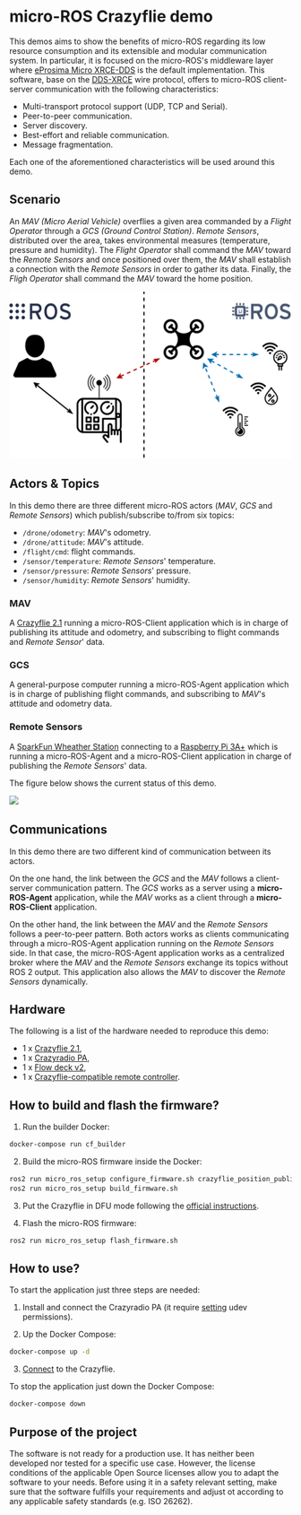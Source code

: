 # micro-ROS Crazyflie demo

This demos aims to show the benefits of micro-ROS regarding its low resource consumption and its extensible and modular communication system.
In particular, it is focused on the micro-ROS's middleware layer where [eProsima Micro XRCE-DDS](https://github.com/eProsima/Micro-XRCE-DDS) is the default implementation.
This software, base on the [DDS-XRCE](https://www.omg.org/spec/DDS-XRCE/About-DDS-XRCE/) wire protocol, offers to micro-ROS client-server communication with the following characteristics:

* Multi-transport protocol support (UDP, TCP and Serial).
* Peer-to-peer communication.
* Server discovery.
* Best-effort and reliable communication.
* Message fragmentation.

Each one of the aforementioned characteristics will be used around this demo.

## Scenario

An *MAV (Micro Aerial Vehicle)* overflies a given area commanded by a *Flight Operator* through a *GCS (Ground Control Station)*.
*Remote Sensors*, distributed over the area, takes environmental measures (temperature, pressure and humidity).
The *Flight Operator* shall command the *MAV* toward the *Remote Sensors* and once positioned over them, the *MAV* shall establish a connection with the *Remote Sensors* in order to gather its data.
Finally, the *Fligh Operator* shall command the *MAV* toward the home position.

![](https://raw.githubusercontent.com/micro-ROS/micro-ROS_crazyflie_demo/dashing/assets/images/drone_use-case_diagram.png)

## Actors & Topics

In this demo there are three different micro-ROS actors (*MAV*, *GCS* and *Remote Sensors*) which publish/subscribe to/from six topics:

* `/drone/odometry`: *MAV*'s odometry.
* `/drone/attitude`: *MAV*'s attitude.
* `/flight/cmd`: flight commands.
* `/sensor/temperature`: *Remote Sensors*' temperature.
* `/sensor/pressure`: *Remote Sensors*' pressure.
* `/sensor/humidity`: *Remote Sensors*' humidity.

### MAV

A [Crazyflie 2.1](https://www.bitcraze.io/crazyflie-2-1/) running a micro-ROS-Client application which is in charge of publishing its attitude and odometry, and subscribing to flight commands and *Remote Sensor*' data.

### GCS

A general-purpose computer running a micro-ROS-Agent application which is in charge of publishing flight commands, and subscribing to *MAV*'s attitude and odometry data.

### Remote Sensors

A [SparkFun Wheather Station](https://www.sparkfun.com/products/13956) connecting to a [Raspberry Pi 3A+](https://www.raspberrypi.org/products/raspberry-pi-3-model-a-plus/) which is running a micro-ROS-Agent and a micro-ROS-Client application in charge of publishing the *Remote Sensors*' data.

The figure below shows the current status of this demo.

![](http://www.plantuml.com/plantuml/proxy?cache=no&src=https://raw.githubusercontent.com/micro-ROS/micro-ROS_crazyflie_demo/master/assets/diagrams/architecture.puml)

## Communications

In this demo there are two different kind of communication between its actors.

On the one hand, the link between the *GCS* and the *MAV* follows a client-server communication pattern.
The *GCS* works as a server using a **micro-ROS-Agent** application, while the *MAV* works as a client through a **micro-ROS-Client** application.

On the other hand, the link between the *MAV* and the *Remote Sensors* follows a peer-to-peer pattern.
Both actors works as clients communicating through a micro-ROS-Agent application running on the *Remote Sensors* side.
In that case, the micro-ROS-Agent application works as a centralized broker where the *MAV* and the *Remote Sensors* exchange its topics without ROS 2 output.
This application also allows the *MAV* to discover the *Remote Sensors* dynamically.

## Hardware

The following is a list of the hardware needed to reproduce this demo:

* 1 x [Crazyflie 2.1](https://www.bitcraze.io/crazyflie-2-1/),
* 1 x [Crazyradio PA](https://www.bitcraze.io/crazyradio-pa/),
* 1 x [Flow deck v2](https://www.bitcraze.io/flow-deck-v2/),
* 1 x [Crazyflie-compatible remote controller](https://www.bitcraze.io/documentation/repository/crazyflie-clients-python/master/userguides/inputdevices/).

## How to build and flash the firmware?

1. Run the builder Docker:
```bash
docker-compose run cf_builder
```

2. Build the micro-ROS firmware inside the Docker:
```bash
ros2 run micro_ros_setup configure_firmware.sh crazyflie_position_publisher
ros2 run micro_ros_setup build_firmware.sh
```

3. Put the Crazyflie in DFU mode following the [official instructions](https://www.bitcraze.io/documentation/repository/crazyflie-firmware/master/building-and-flashing/dfu/).

4. Flash the micro-ROS firmware:
```bash
ros2 run micro_ros_setup flash_firmware.sh
```

## How to use?

To start the application just three steps are needed:

1. Install and connect the Crazyradio PA (it require [setting](https://github.com/bitcraze/crazyflie-lib-python#platform-notes) udev permissions).

2. Up the Docker Compose:

```bash
docker-compose up -d
```
3. [Connect](https://www.bitcraze.io/documentation/tutorials/getting-started-with-crazyflie-2-x/#config-client) to the Crazyflie.

To stop the application just down the Docker Compose:

```bash
docker-compose down
```

## Purpose of the project

The software is not ready for a production use.
It has neither been developed nor tested for a specific use case.
However, the license conditions of the applicable Open Source licenses allow you to adapt the software to your needs.
Before using it in a safety relevant setting, make sure that the software fulfills your requirements and adjust ot according to any applicable safety standards (e.g. ISO 26262).
